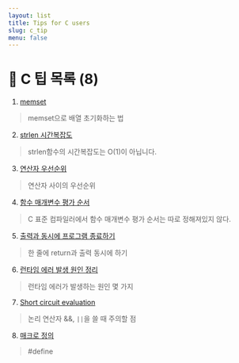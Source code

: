 ```yaml
---
layout: list
title: Tips for C users
slug: c_tip
menu: false
---
```



# 🚩 C 팁 목록 (8) 

1. [memset](../tips/c_tip/_posts/2020-06-30-memset.md)
> memset으로 배열 초기화하는 법


2. [strlen 시간복잡도](../tips/c_tip/_posts/2020-06-30-strlen-시간복잡도.md)
 > strlen함수의 시간복잡도는 O(1)이 아닙니다.


3. [연산자 우선순위](../tips/c_tip/_posts/2020-06-30-연산자-우선순위.md)
> 연산자 사이의 우선순위


4. [함수 매개변수 평가 순서](../tips/c_tip/_posts/2020-07-02-함수-매개변수-평가-순서.md)  
> C 표준 컴파일러에서 함수 매개변수 평가 순서는 따로 정해져있지 않다.


5. [출력과 동시에 프로그램 종료하기](../tips/c_tip/_posts/2020-07-16-출력과-동시에-프로그램-종료하기.md)
> 한 줄에 return과 출력 동시에 하기

6. [런타임 에러 발생 원인 정리](../tips/c_tip/_posts/2020-07-16-런타임-에러-발생-원인-정리.md)
> 런타임 에러가 발생하는 원인 몇 가지

7. [Short circuit evaluation](../tips/c_tip/_posts/2020-07-24-Short-circuit-evaluation.md)
> 논리 연산자 &&, `||`을 쓸 때 주의할 점

8. [매크로 정의](../tips/c_tip/_posts/2020-08-24-매크로-정의.md)
> #define